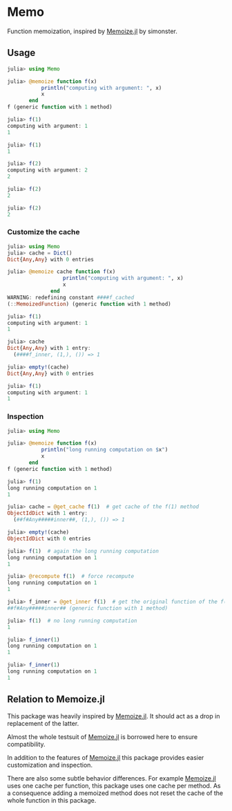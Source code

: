 # Memo

Function memoization, inspired by [Memoize.jl]("https://github.com/simonster/Memoize.jl") by simonster.

## Usage
```julia
julia> using Memo

julia> @memoize function f(x)
           println("computing with argument: ", x)
           x
       end
f (generic function with 1 method)

julia> f(1)
computing with argument: 1
1

julia> f(1)
1

julia> f(2)
computing with argument: 2
2

julia> f(2)
2

julia> f(2)
2
```

### Customize the cache

```julia
julia> using Memo
julia> cache = Dict()
Dict{Any,Any} with 0 entries

julia> @memoize cache function f(x)
                  println("computing with argument: ", x)
                  x
              end
WARNING: redefining constant ####f_cached
(::MemoizedFunction) (generic function with 1 method)

julia> f(1)
computing with argument: 1
1

julia> cache
Dict{Any,Any} with 1 entry:
  (####f_inner, (1,), ()) => 1

julia> empty!(cache)
Dict{Any,Any} with 0 entries

julia> f(1)
computing with argument: 1
1
```

### Inspection

```julia
julia> using Memo

julia> @memoize function f(x)
           println("long running computation on $x")
           x
       end
f (generic function with 1 method)

julia> f(1)
long running computation on 1
1

julia> cache = @get_cache f(1)  # get cache of the f(1) method
ObjectIdDict with 1 entry:
  (##f#Any#####inner##, (1,), ()) => 1

julia> empty!(cache)
ObjectIdDict with 0 entries

julia> f(1)  # again the long running computation
long running computation on 1
1

julia> @recompute f(1)  # force recompute
long running computation on 1
1

julia> f_inner = @get_inner f(1)  # get the original function of the f(1) method
##f#Any#####inner## (generic function with 1 method)

julia> f(1)  # no long running computation
1

julia> f_inner(1)
long running computation on 1
1

julia> f_inner(1)
long running computation on 1
1
```

## Relation to Memoize.jl

This package was heavily inspired by [Memoize.jl]("https://github.com/simonster/Memoize.jl"). It should act as a drop in replacement of the latter.

Almost the whole testsuit of [Memoize.jl]("https://github.com/simonster/Memoize.jl")
is borrowed here to ensure compatibility.

In addition to the features of [Memoize.jl]("https://github.com/simonster/Memoize.jl") this package provides easier customization and inspection.

There are also some subtle behavior differences. For example [Memoize.jl]("https://github.com/simonster/Memoize.jl") 
uses one cache per function, this package uses one cache per method.
As a consequence adding a memoized method does not reset the cache of the whole function in this package.
